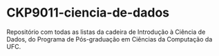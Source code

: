 # CKP9011-ciencia-de-dados
Repositório com todas as listas da cadeira de Introdução à Ciência de Dados, do Programa de Pós-graduação em Ciências da Computação da UFC.
